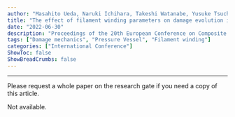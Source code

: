 ```yaml
---
author: "Masahito Ueda, Naruki Ichihara, Takeshi Watanabe, Yusuke Tsuchiyama, Yuta Urushiyama"
title: "The effect of filament winding parameters on damage evolution in carbon fiber reinforced plastic for high-pressure hydrogen vessels"
date: "2022-06-30"
description: "Proceedings of the 20th European Conference on Composite Materials"
tags: ["Damage mechanics", "Pressure Vessel", "Filament winding"]
categories: ["International Conference"]
ShowToc: false
ShowBreadCrumbs: false
---
```


* * *
Please request a whole paper on the research gate if you need a copy of this article.

Not available.
